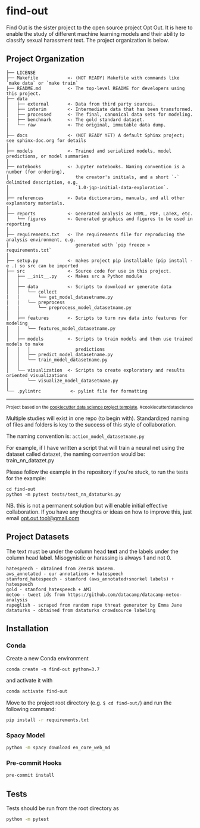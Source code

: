 find-out
==============================

Find Out is the sister project to the open source project Opt Out. It is here to enable the study of different machine learning models and their ability to classify sexual harassment text. The project organization is below.

Project Organization
--------------------

    ├── LICENSE
    ├── Makefile           <- (NOT READY) Makefile with commands like `make data` or `make train`
    ├── README.md          <- The top-level README for developers using this project.
    ├── data
    │   ├── external       <- Data from third party sources.
    │   ├── interim        <- Intermediate data that has been transformed.
    │   ├── processed      <- The final, canonical data sets for modeling.
    |   ├── benchmark      <- The gold standard dataset.
    │   └── raw            <- The original, immutable data dump.
    │
    ├── docs               <- (NOT READY YET) A default Sphinx project; see sphinx-doc.org for details
    │
    ├── models             <- Trained and serialized models, model predictions, or model summaries
    │
    ├── notebooks          <- Jupyter notebooks. Naming convention is a number (for ordering),
    │                         the creator's initials, and a short `-` delimited description, e.g.
    │                         `1.0-jqp-initial-data-exploration`.
    │
    ├── references         <- Data dictionaries, manuals, and all other explanatory materials.
    │
    ├── reports            <- Generated analysis as HTML, PDF, LaTeX, etc.
    │   └── figures        <- Generated graphics and figures to be used in reporting
    │
    ├── requirements.txt   <- The requirements file for reproducing the analysis environment, e.g.
    │                         generated with `pip freeze > requirements.txt`
    │
    ├── setup.py           <- makes project pip installable (pip install -e .) so src can be imported
    ├── src                <- Source code for use in this project.
    │   ├── __init__.py    <- Makes src a Python module
    │   │
    │   ├── data           <- Scripts to download or generate data
    │   │   └── collect
    |   |       └── get_model_datasetname.py
    |   |   └── preprocess
    |   |       └── preprocess_model_datasetname.py
    │   │
    │   ├── features       <- Scripts to turn raw data into features for modeling
    │   │   └── features_model_datasetname.py
    │   │
    │   ├── models         <- Scripts to train models and then use trained models to make
    │   │   │                 predictions
    │   │   ├── predict_model_datasetname.py
    │   │   └── train_model_datasetname.py
    │   │
    │   └── visualization  <- Scripts to create exploratory and results oriented visualizations
    │       └── visualize_model_datasetname.py
    │
    └── .pylintrc           <- pylint file for formatting


--------

<p><small>Project based on the <a target="_blank" href="https://drivendata.github.io/cookiecutter-data-science/">cookiecutter data science project template</a>. #cookiecutterdatascience</small></p>

Multiple studies will exist in one repo (to begin with). Standardized naming of files and folders is key to the success of this style of collaboration.

The naming convention is: `action_model_datasetname.py`

For example, if I have written a script that will train a neural net using the dataset called datazet, the naming convention would be:
train_nn_datazet.py

Please follow the example in the repository if you're stuck, to run the tests for the example:

``` 
cd find-out
python -m pytest tests/test_nn_dataturks.py
```

NB. this is not a permanent solution but will enable initial effective collaboration. If you have any thoughts or ideas on how to improve this, just email opt.out.tool@gmail.com

Project Datasets
--------------------
The text must be under the column head **text** and the labels under the column head **label**. 
Misogynistic or harassing is always 1 and not 0.
```
hatespeech - obtained from Zeerak Waseem. 
aws_annotated - our annotations + hatespeech
stanford_hatespeech - stanford (aws_annotated+snorkel labels) + hatespeech
gold - stanford_hatespeech + AMI
metoo - tweet ids from https://github.com/datacamp/datacamp-metoo-analysis
rapeglish - scraped from random rape threat generator by Emma Jane
dataturks - obtained from dataturks crowdsource labeling
```

Installation
--------------------

### Conda

Create a new Conda environment
```
conda create -n find-out python=3.7
``` 
and activate it with
```bash
conda activate find-out
```
Move to the project root directory (e.g. `$ cd find-out/`)
and run the following command:
```bash
pip install -r requirements.txt
```

### Spacy Model

```bash
python -m spacy download en_core_web_md
```

### Pre-commit Hooks

```bash
pre-commit install
```

## Tests

Tests should be run from the root directory as
```bash
python -m pytest
```
